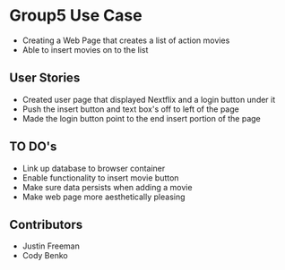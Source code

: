 # Group5 Use Case
- Creating a Web Page that creates a list of action movies
- Able to insert movies on to the list

## User Stories
- Created user page that displayed Nextflix and a login button under it
- Push the insert button and text box's off to left of the page
- Made the login button point to the end insert portion of the page

## TO DO's
- Link up database to browser container
- Enable functionality to insert movie button
- Make sure data persists when adding a movie
- Make web page more aesthetically pleasing 

## Contributors
- Justin Freeman
- Cody Benko